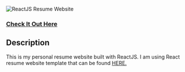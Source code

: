 ![ReactJS Resume Website](readme.jpg?raw=true "ReactJS Resume Website")

### <a href="http://burakkaraoglan.com/">Check It Out Here</a>

## Description

This is my personal resume website built with ReactJS. I am using React resume website template that can be found <a href="https://github.com/tbakerx/react-resume-template">HERE.</a>
